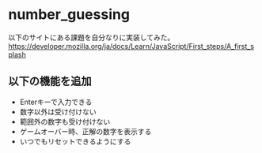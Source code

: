 # number_guessing
以下のサイトにある課題を自分なりに実装してみた。  
https://developer.mozilla.org/ja/docs/Learn/JavaScript/First_steps/A_first_splash

## 以下の機能を追加
* Enterキーで入力できる
* 数字以外は受け付けない
* 範囲外の数字も受け付けない
* ゲームオーバー時、正解の数字を表示する
* いつでもリセットできるようにする
